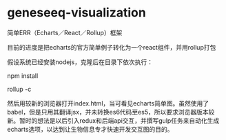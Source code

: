 # geneseeq-visualization

简单ERR（Echarts／React／Rollup）框架

目前的进度是把echarts的官方简单例子转化为一个react组件，并用rollup打包 

假设系统已经安装nodejs，克隆后在目录下依次执行：
 
npm install
 
rollup -c
 
然后用较新的浏览器打开index.html，当可看见echarts简单图。虽然使用了babel，但是只用其翻译jsx，并未转换es6代码至es5，所以要求浏览器版本较新。暂时的想法是以后引入redux和后端api交互，并撰写gulp任务来自动化生成echarts选项，以达到让生物信息专才快速开发交互图的目的。
